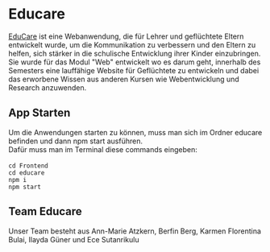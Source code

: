 # Educare
 [EduCare](https://educaregruppef.onrender.com) ist eine Webanwendung, die für Lehrer und geflüchtete Eltern entwickelt wurde, um die Kommunikation zu verbessern und den Eltern zu helfen, sich stärker in die schulische Entwicklung ihrer Kinder einzubringen.<br>Sie wurde für das Modul "Web" entwickelt wo es darum geht, innerhalb des Semesters eine lauffähige Website für Geflüchtete zu entwickeln und dabei das erworbene Wissen aus anderen Kursen wie Webentwicklung und Research anzuwenden. <br>

 ## App Starten
 Um die Anwendungen starten zu können, muss man sich im Ordner educare befinden und dann npm start ausführen.<br>
 Dafür muss man im Terminal diese commands eingeben:<br><br>
 ```cd Frontend``` <br>
 ```cd educare``` <br>
 ```npm i``` <br>
 ```npm start``` <br>

 ## Team Educare
 Unser Team besteht aus Ann-Marie Atzkern, Berfin Berg, Karmen Florentina Bulai, Ilayda Güner und Ece Sutanrikulu<br><br>

